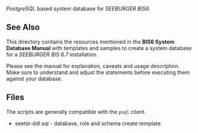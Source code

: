 *PostgreSQL* based system database for *SEEBURGER BIS6*.

## See Also

This directory contains the resources mentioned in the
**BIS6 System Database Manual** with templates
and samples to create a system database for a *SEEBURGER
BIS 6.7* installation.

Please see the manual for explanation, caveats and usage
description. Make sure to understand and adjust the statements
before executing them against your database.

## Files

The scripts are generally compatible with the `psql` client.

* seetst-ddl.sql - database, role and schema create template.
